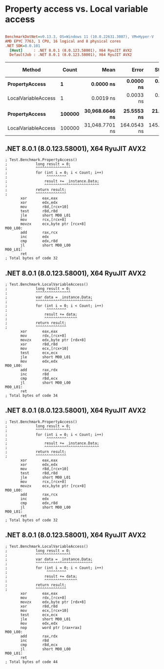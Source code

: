 # Property access vs. Local variable access


``` ini

BenchmarkDotNet=v0.13.3, OS=Windows 11 (10.0.22631.3007), VM=Hyper-V
AMD EPYC 7763, 1 CPU, 16 logical and 8 physical cores
.NET SDK=8.0.101
  [Host]     : .NET 8.0.1 (8.0.123.58001), X64 RyuJIT AVX2
  DefaultJob : .NET 8.0.1 (8.0.123.58001), X64 RyuJIT AVX2


```
|              Method |  Count |           Mean |       Error |      StdDev |         Median | Ratio | RatioSD | Code Size |
|-------------------- |------- |---------------:|------------:|------------:|---------------:|------:|--------:|----------:|
|      **PropertyAccess** |      **1** |      **0.0000 ns** |   **0.0000 ns** |   **0.0000 ns** |      **0.0000 ns** |     **?** |       **?** |      **32 B** |
| LocalVariableAccess |      1 |      0.0019 ns |   0.0033 ns |   0.0029 ns |      0.0000 ns |     ? |       ? |      34 B |
|                     |        |                |             |             |                |       |         |           |
|      **PropertyAccess** | **100000** | **30,968.6646 ns** |  **25.5553 ns** |  **21.3398 ns** | **30,961.7737 ns** |  **1.00** |    **0.00** |      **32 B** |
| LocalVariableAccess | 100000 | 31,048.7701 ns | 164.0543 ns | 145.4298 ns | 30,987.4512 ns |  1.00 |    0.00 |      44 B |

## .NET 8.0.1 (8.0.123.58001), X64 RyuJIT AVX2
```assembly
; Test.Benchmark.PropertyAccess()
;             long result = 0;
;             ^^^^^^^^^^^^^^^^
;             for (int i = 0; i < Count; i++)
;                  ^^^^^^^^^
;                 result += _instance.Data;
;                 ^^^^^^^^^^^^^^^^^^^^^^^^^
;             return result;
;             ^^^^^^^^^^^^^^
       xor       eax,eax
       xor       edx,edx
       mov       r8d,[rcx+10]
       test      r8d,r8d
       jle       short M00_L01
       mov       rcx,[rcx+8]
       movzx     ecx,byte ptr [rcx+8]
M00_L00:
       add       rax,rcx
       inc       edx
       cmp       edx,r8d
       jl        short M00_L00
M00_L01:
       ret
; Total bytes of code 32
```

## .NET 8.0.1 (8.0.123.58001), X64 RyuJIT AVX2
```assembly
; Test.Benchmark.LocalVariableAccess()
;             long result = 0;
;             ^^^^^^^^^^^^^^^^
;             var data = _instance.Data;
;             ^^^^^^^^^^^^^^^^^^^^^^^^^^
;             for (int i = 0; i < Count; i++)
;                  ^^^^^^^^^
;                 result += data;
;                 ^^^^^^^^^^^^^^^
;             return result;
;             ^^^^^^^^^^^^^^
       xor       eax,eax
       mov       rdx,[rcx+8]
       movzx     edx,byte ptr [rdx+8]
       xor       r8d,r8d
       mov       ecx,[rcx+10]
       test      ecx,ecx
       jle       short M00_L01
       mov       edx,edx
M00_L00:
       add       rax,rdx
       inc       r8d
       cmp       r8d,ecx
       jl        short M00_L00
M00_L01:
       ret
; Total bytes of code 34
```

## .NET 8.0.1 (8.0.123.58001), X64 RyuJIT AVX2
```assembly
; Test.Benchmark.PropertyAccess()
;             long result = 0;
;             ^^^^^^^^^^^^^^^^
;             for (int i = 0; i < Count; i++)
;                  ^^^^^^^^^
;                 result += _instance.Data;
;                 ^^^^^^^^^^^^^^^^^^^^^^^^^
;             return result;
;             ^^^^^^^^^^^^^^
       xor       eax,eax
       xor       edx,edx
       mov       r8d,[rcx+10]
       test      r8d,r8d
       jle       short M00_L01
       mov       rcx,[rcx+8]
       movzx     ecx,byte ptr [rcx+8]
M00_L00:
       add       rax,rcx
       inc       edx
       cmp       edx,r8d
       jl        short M00_L00
M00_L01:
       ret
; Total bytes of code 32
```

## .NET 8.0.1 (8.0.123.58001), X64 RyuJIT AVX2
```assembly
; Test.Benchmark.LocalVariableAccess()
;             long result = 0;
;             ^^^^^^^^^^^^^^^^
;             var data = _instance.Data;
;             ^^^^^^^^^^^^^^^^^^^^^^^^^^
;             for (int i = 0; i < Count; i++)
;                  ^^^^^^^^^
;                 result += data;
;                 ^^^^^^^^^^^^^^^
;             return result;
;             ^^^^^^^^^^^^^^
       xor       eax,eax
       mov       rdx,[rcx+8]
       movzx     edx,byte ptr [rdx+8]
       xor       r8d,r8d
       mov       ecx,[rcx+10]
       test      ecx,ecx
       jle       short M00_L01
       mov       edx,edx
       nop       word ptr [rax+rax]
M00_L00:
       add       rax,rdx
       inc       r8d
       cmp       r8d,ecx
       jl        short M00_L00
M00_L01:
       ret
; Total bytes of code 44
```

